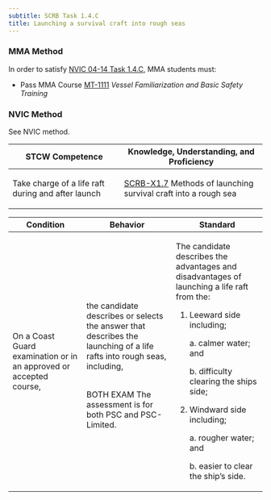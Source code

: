 ```yaml
---
subtitle: SCRB Task 1.4.C 
title: Launching a survival craft into rough seas
---
```



### MMA Method

In order to satisfy  [NVIC 04-14  Task  1.4.C]({{site.baseurl}}/assets/images/nvic-04-14.pdf), MMA students must:

* Pass MMA Course [MT-1111]( {{site.baseurl}}/courses/MT-1111) *Vessel Familiarization and Basic Safety Training*


### NVIC Method

<a onclick="togglevisibility('nvic_methods')" >See NVIC method.</a>

<div id='nvic_methods' class='hide'>

<table>
<thead>
<tr>
<th class='forty'> STCW Competence </th>
<th class='sixty'> Knowledge, Understanding, and Proficiency </th>
</tr>
</thead>




<tbody>
<tr><td markdown='1'>

Take charge of a life raft during and after launch

</td><td markdown='1'>

[SCRB-X1.7](../../tables/621.html#SCRB-X1.7) Methods of launching survival craft into a rough sea

</td></tr>


</tbody>
</table>


<table>
<thead>
<tr><th class='twenty'>  Condition </th><th class='twenty'> Behavior </th><th  class='sixty'>Standard </th></tr>
</thead>
<tbody >



<tr><td markdown='1'>

On a Coast Guard examination or in an approved or accepted course,

</td><td markdown='1'>

the candidate describes or selects the answer that describes the launching of a life rafts into rough seas, including,

<br>

<div class="tooltip">BOTH
EXAM
<span class="tooltiptext">
The assessment is for both PSC and PSC-Limited.
</span>
</div>


</td><td markdown='1'>

The candidate describes the advantages and disadvantages of launching a life raft from the:

1. Leeward side including;

     a. calmer water; and

     b. difficulty clearing the ships side;

2. Windward side including;

     a. rougher water; and 

     b. easier to clear the ship’s side. 

</td></tr>
</tbody>
</table>
</div>
